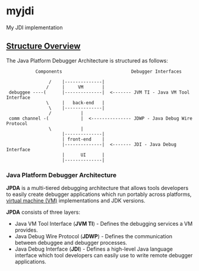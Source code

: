 # myjdi

My JDI implementation


## [Structure Overview](https://docs.oracle.com/javase/8/docs/technotes/guides/jpda/architecture.html)

The Java Platform Debugger Architecture is structured as follows:

```
           Components                          Debugger Interfaces

                /    |--------------|
               /     |     VM       |
 debuggee ----(      |--------------|  <------- JVM TI - Java VM Tool Interface
               \     |   back-end   |
                \    |--------------|
                /           |
 comm channel -(            |  <--------------- JDWP - Java Debug Wire Protocol
                \           |
                     |--------------|
                     | front-end    |
                     |--------------|  <------- JDI - Java Debug Interface
                     |      UI      |
                     |--------------|
```

### Java Platform Debugger Architecture

__JPDA__ is a multi-tiered debugging architecture
that allows tools developers to easily create debugger applications which run portably across platforms,
[virtual machine (VM)](https://docs.oracle.com/javase/8/docs/technotes/guides/jpda/architecture.html#vm)
implementations and JDK versions.

__JPDA__ consists of three layers:

- Java VM Tool Interface (__JVM TI__) -
Defines the debugging services a VM provides.
- Java Debug Wire Protocol (__JDWP__) -
Defines the communication between debuggee and debugger processes.
- Java Debug Interface (__JDI__) -
Defines a high-level Java language interface which tool developers can easily use to write remote debugger applications.
